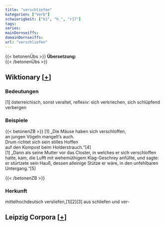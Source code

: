 ```yaml
---
title: "verschliefen"
kategorien: ["Verb"]
schwierigkeit: ["k1", "h_", "r17"]
tags:
series:
mainDornseiffs:
domainDornseiffs:
url: "verschliefen"
---
```


{{< betonenÜbs >}}
**Übersetzung:**  
{{< /betonenÜbs >}}

## Wiktionary [[+](https://de.wiktionary.org/wiki/verschliefen)]

### Bedeutungen
[1] österreichisch, sonst veraltet, reflexiv: sich verkriechen, sich schlüpfend verbergen  

### Beispiele
{{< betonenZB >}}
[1] „Die Mäuse haben sich verschloffen,  
an jungen Vögeln mangelt’s auch.  
Drum richtet sich sein stilles Hoffen  
auf den Kompost beim Holderstrauch.“[4]  
[1] „Dann als seine Mutter vor das Closter, in welches er sich verschloffen hatte, kam, die Lufft mit wehemüthigem Klag-Geschrey anfüllte, und sagte: er stürtzete sein Hauß, dessen alleinige Stütze er wäre, in den unfehlbaren Untergang.“[5]  

{{< /betonenZB >}}
### Herkunft
mittelhochdeutsch versliefen,[1][2][3] aus schliefen und ver-  


## Leipzig Corpora [[+](https://corpora.uni-leipzig.de/en/res?word=verschliefen&corpusId=deu_newscrawl-public_2018)]

